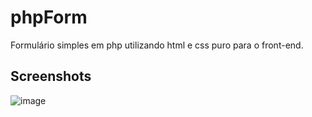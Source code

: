 # phpForm

Formulário simples em php utilizando html e css puro para o front-end.

## Screenshots
![image](https://github.com/PenguinGuerrilla/phpForm/assets/146377085/f8893e13-9c76-4d53-bd34-36ad18f5a782)
